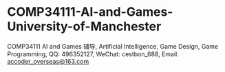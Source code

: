 # COMP34111-AI-and-Games-University-of-Manchester
COMP34111 AI and Games 辅导, Artificial Intelligence, Game Design, Game Programming, QQ: 496352127, WeChat: cestbon_688, Email: accoder_overseas@163.com
